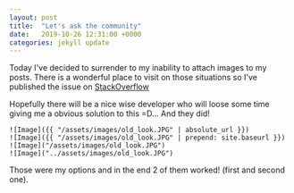 ```yaml
---
layout: post
title:  "Let's ask the community"
date:   2019-10-26 12:31:00 +0000
categories: jekyll update
---
```


Today I've decided to surrender to my inability to attach images to my posts. There is a wonderful place to visit on those situations so I've published the issue on [StackOverflow](https://stackoverflow.com/)

Hopefully there will be a nice wise developer who will loose some time giving me a obvious solution to this =D... And they did!

```
![Image]({{ "/assets/images/old_look.JPG" | absolute_url }})
![Image]({{ "/assets/images/old_look.JPG" | prepend: site.baseurl }})
![Image]("/assets/images/old_look.JPG")
![Image]("../assets/images/old_look.JPG")
```

Those were my options and in the end 2 of them worked! (first and second one).